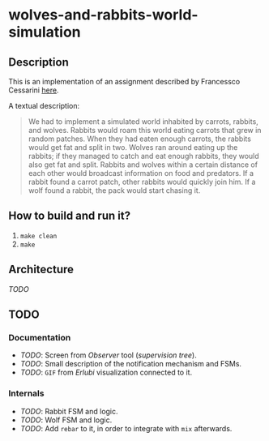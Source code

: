 # wolves-and-rabbits-world-simulation

## Description

This is an implementation of an assignment described by Francessco Cessarini [here](http://www.youtube.com/watch?v=d5G3P2iosmA).

A textual description:

> We had to implement a simulated world inhabited by carrots, rabbits, and wolves. Rabbits would roam this world eating carrots that grew in random patches. When they had eaten enough carrots, the rabbits would get fat and split in two. Wolves ran around eating up the rabbits; if they managed to catch and eat enough rabbits, they would also get fat and split. Rabbits and wolves within a certain distance of each other would broadcast information on food and predators. If a rabbit found a carrot patch, other rabbits would quickly join him. If a wolf found a rabbit, the pack would start chasing it.

## How to build and run it?

1. `make clean`
2. `make`

## Architecture

*TODO*

## TODO

### Documentation

- *TODO*: Screen from *Observer* tool (*supervision tree*).
- *TODO*: Small description of the notification mechanism and FSMs.
- *TODO*: `GIF` from *Erlubi* visualization connected to it.

### Internals

- *TODO*: Rabbit FSM and logic.
- *TODO*: Wolf FSM and logic.
- *TODO*: Add `rebar` to it, in order to integrate with `mix` afterwards.
